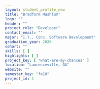 ```yaml
---
layout: student_profile_new
title: "Bradform Mashlum"
logo: ""
header: ""
project_role: "Developer"
contact_email: ""
major: "I.T., Conc. Software Development"
graduation_year: 2020
cohort: ""
skills: [ ]
highlights: [ ]
project_key: [ "what-are-my-chances" ]
location: "Lawrenceville, GA"
website: ""
semester_key: "fa18"
project_id: 1
---
```

